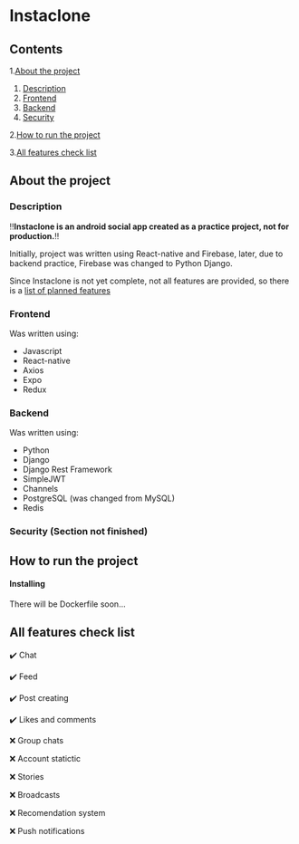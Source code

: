 # Instaclone

## Contents
1.[About the project](#about-the-project)
  1. [Description](#description)
  2. [Frontend](#frontend)
  3. [Backend](#backend)
  4. [Security](#security)

2.[How to run the project](#how-to-run-the-project)

3.[All features check list](#all-features-check-list)

## About the project

### Description
‼️**Instaclone is an android social app created as a practice project, not for production.**‼️

Initially, project was written using React-native and Firebase, later, due to backend practice, Firebase was changed to Python Django.

Since Instaclone is not yet complete, not all features are provided, so there is a
[list of planned features](#all-features-check-list)

### Frontend
Was written using:
- Javascript
- React-native
- Axios
- Expo
- Redux

### Backend
Was written using:
- Python
- Django
- Django Rest Framework
- SimpleJWT
- Channels
- PostgreSQL (was changed from MySQL)
- Redis

### Security (Section not finished)

## How to run the project

#### Installing
There will be Dockerfile soon...

## All features check list
✔️ Chat

✔️ Feed

✔️ Post creating

✔️ Likes and comments

❌ Group chats

❌ Account statictic

❌ Stories

❌ Broadcasts

❌ Recomendation system

❌ Push notifications
